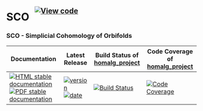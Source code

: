 <!-- BEGIN HEADER -->
# SCO&ensp;<sup><sup>[![View code][code-img]][code-url]</sup></sup>

### SCO - Simplicial Cohomology of Orbifolds

| Documentation | Latest Release | Build Status of [homalg_project](/../../) | Code Coverage of [homalg_project](/../../) |
| ------------- | -------------- | ------------ | ------------- |
| [![HTML stable documentation][html-img]][html-url] [![PDF stable documentation][pdf-img]][pdf-url] | [![version][version-img]][version-url] [![date][date-img]][date-url] | [![Build Status][tests-img]][tests-url] | [![Code Coverage][codecov-img]][codecov-url] |

<!-- END HEADER -->
<!-- BEGIN FOOTER -->
[html-img]: https://img.shields.io/badge/🔗%20HTML-stable-blue.svg
[html-url]: https://homalg-project.github.io/homalg_project/SCO/doc/chap0_mj.html

[pdf-img]: https://img.shields.io/badge/🔗%20PDF-stable-blue.svg
[pdf-url]: https://homalg-project.github.io/homalg_project/SCO/download_pdf.html

[version-img]: https://img.shields.io/endpoint?url=https://homalg-project.github.io/homalg_project/SCO/badge_version.json&label=🔗%20version&color=yellow
[version-url]: https://homalg-project.github.io/homalg_project/SCO/view_release.html

[date-img]: https://img.shields.io/endpoint?url=https://homalg-project.github.io/homalg_project/SCO/badge_date.json&label=🔗%20released%20on&color=yellow
[date-url]: https://homalg-project.github.io/homalg_project/SCO/view_release.html

[tests-img]: https://github.com/homalg-project/homalg_project/workflows/Tests/badge.svg?branch=master
[tests-url]: https://github.com/homalg-project/homalg_project/actions?query=workflow%3ATests+branch%3Amaster

[codecov-img]: https://codecov.io/gh/homalg-project/homalg_project/branch/master/graph/badge.svg
[codecov-url]: https://codecov.io/gh/homalg-project/homalg_project

[code-img]: https://img.shields.io/badge/-View%20code-blue?logo=github
[code-url]: https://github.com/homalg-project/homalg_project/tree/master/SCO#top
<!-- END FOOTER -->
